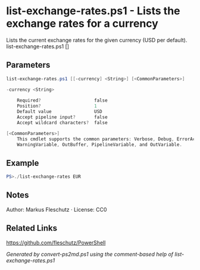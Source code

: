 # list-exchange-rates.ps1 - Lists the exchange rates for a currency

Lists the current exchange rates for the given currency (USD per default).
list-exchange-rates.ps1 [<currency>]

## Parameters
```powershell
list-exchange-rates.ps1 [[-currency] <String>] [<CommonParameters>]

-currency <String>
    
    Required?                    false
    Position?                    1
    Default value                USD
    Accept pipeline input?       false
    Accept wildcard characters?  false

[<CommonParameters>]
    This cmdlet supports the common parameters: Verbose, Debug, ErrorAction, ErrorVariable, WarningAction, 
    WarningVariable, OutBuffer, PipelineVariable, and OutVariable.
```

## Example
```powershell
PS>./list-exchange-rates EUR
```


## Notes
Author: Markus Fleschutz · License: CC0

## Related Links
https://github.com/fleschutz/PowerShell

*Generated by convert-ps2md.ps1 using the comment-based help of list-exchange-rates.ps1*
